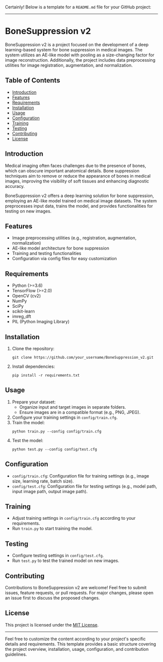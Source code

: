 Certainly! Below is a template for a `README.md` file for your GitHub project:

---

# BoneSuppression v2

BoneSuppression v2 is a project focused on the development of a deep learning-based system for bone suppression in medical images. The system utilizes an AE-like model with pooling as a size-changing factor for image reconstruction. Additionally, the project includes data preprocessing utilities for image registration, augmentation, and normalization.

## Table of Contents
- [Introduction](#introduction)
- [Features](#features)
- [Requirements](#requirements)
- [Installation](#installation)
- [Usage](#usage)
- [Configuration](#configuration)
- [Training](#training)
- [Testing](#testing)
- [Contributing](#contributing)
- [License](#license)

## Introduction
Medical imaging often faces challenges due to the presence of bones, which can obscure important anatomical details. Bone suppression techniques aim to remove or reduce the appearance of bones in medical images, improving the visibility of soft tissues and enhancing diagnostic accuracy.

BoneSuppression v2 offers a deep learning solution for bone suppression, employing an AE-like model trained on medical image datasets. The system preprocesses input data, trains the model, and provides functionalities for testing on new images.

## Features
- Image preprocessing utilities (e.g., registration, augmentation, normalization)
- AE-like model architecture for bone suppression
- Training and testing functionalities
- Configuration via config files for easy customization

## Requirements
- Python (>=3.6)
- TensorFlow (>=2.0)
- OpenCV (cv2)
- NumPy
- SciPy
- scikit-learn
- imreg_dft
- PIL (Python Imaging Library)

## Installation
1. Clone the repository:
   ```
   git clone https://github.com/your_username/BoneSuppression_v2.git
   ```
2. Install dependencies:
   ```
   pip install -r requirements.txt
   ```

## Usage
1. Prepare your dataset:
   - Organize input and target images in separate folders.
   - Ensure images are in a compatible format (e.g., PNG, JPEG).
2. Configure your training settings in `config/train.cfg`.
3. Train the model:
   ```
   python train.py --config config/train.cfg
   ```
4. Test the model:
   ```
   python test.py --config config/test.cfg
   ```

## Configuration
- `config/train.cfg`: Configuration file for training settings (e.g., image size, learning rate, batch size).
- `config/test.cfg`: Configuration file for testing settings (e.g., model path, input image path, output image path).

## Training
- Adjust training settings in `config/train.cfg` according to your requirements.
- Run `train.py` to start training the model.

## Testing
- Configure testing settings in `config/test.cfg`.
- Run `test.py` to test the trained model on new images.

## Contributing
Contributions to BoneSuppression v2 are welcome! Feel free to submit issues, feature requests, or pull requests. For major changes, please open an issue first to discuss the proposed changes.

## License
This project is licensed under the [MIT License](LICENSE).

---

Feel free to customize the content according to your project's specific details and requirements. This template provides a basic structure covering the project overview, installation, usage, configuration, and contribution guidelines.
